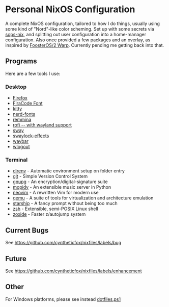 # Personal NixOS Configuration

A complete NixOS configuration, tailored to how I do things, usually using some kind of "Nord"-like color scheming. Set up with some secrets via [sops-nix][sops-nix], and splitting out user configuration into a home-manager configuration. Also once provided a few packages and an overlay, as inspired by [FoosterOS/2 Warp][foosteros]. Currently pending me getting back into that.

## Programs

Here are a few tools I use:

### Desktop

- [Firefox][Firefox]
- [FiraCode Font][FiraCode]
- [kitty][kitty]
- [nerd-fonts][nerdfonts]
- [remmina][remmina]
- [rofi -- with wayland support][rofi]
- [sway][sway]
- [swaylock-effects][swaylock-effects]
- [waybar][waybar]
- [wlogout][wlogout]

### Terminal

- [direnv][direnv] - Automatic environment setup on folder entry
- [git][git] - Simple Version Control System
- [gnupg][gnupg] - An encryption/digital-signature suite
- [mopidy][mopidy] - An extensible music server in Python
- [neovim][neovim] - A rewritten Vim for modern use
- [qemu][qemu] - A suite of tools for virtualization and architecture emulation
- [starship][starship] - A fancy prompt without being too much
- [zsh][zsh] - Extensible, semi-POSIX Linux shell
- [zoxide][zoxide] - Faster z/autojump system

## Current Bugs

See <https://github.com/cyntheticfox/nixfiles/labels/bug>

## Future

See <https://github.com/cyntheticfox/nixfiles/labels/enhancement>

## Other

For Windows platforms, please see instead [dotfiles.ps1][dotfiles.ps1]

[sops-nix]: https://github.com/Mic92/sops-nix
[Firefox]: https://firefox.com/
[FiraCode]: https://github.com/tonsky/FiraCode
[kitty]: https://github.com/kovidgoyal/kitty
[nerdfonts]: https://github.com/ryanoasis/nerd-fonts
[remmina]: https://gitlab.com/Remmina/Remmina
[rofi]: https://github.com/lbonn/rofi
[sway]: https://github.com/swaywm/sway
[swaylock-effects]: https://github.com/mortie/swaylock-effects
[waybar]: https://github.com/Alexays/Waybar
[wlogout]: https://github.com/ArtsyMacaw/wlogout
[direnv]: https://github.com/direnv/direnv
[git]: https://github.com/git/git
[gnupg]: https://gnupg.org/
[mopidy]: https://github.com/mopidy/mopdiy
[neovim]: https://github.com/neovim/neovim
[qemu]: https://www.qemu.org
[starship]: https://github.com/starship/starship
[zsh]: https://www.zsh.org/
[zoxide]: https://github.com/ajeetdsouza/zoxide
[dotfiles.ps1]: https://github.com/cyntheticfox/dotfiles.ps1
[foosteros]: https://github.com/lilyinstarlight/foosteros
